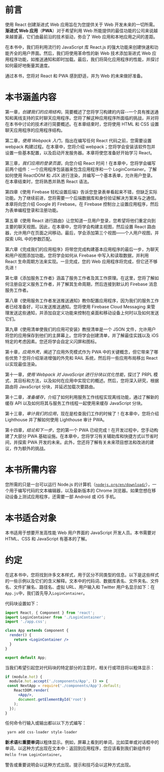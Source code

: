# 前言

使用 React 创建渐进式 Web 应用旨在为您提供关于 Web 开发未来的一切所需。**渐进式 Web 应用**（**PWA**）对于希望利用 Web 所能提供的最佳功能的公司来说越来越普遍，它们由最前沿的技术驱动，弥合了 Web 应用和本地应用之间的差距。

在本书中，我们将利用流行的 JavaScript 库 React.js 的强大功能来创建快速和功能齐全的用户界面。然后，我们将使用革命性的新 Web 技术添加渐进式 Web 应用程序功能，如推送通知和即时加载。最后，我们将简化应用程序的性能，并探讨如何最好地衡量其速度。

通过本书，您将对 React 和 PWA 感到舒适，并为 Web 的未来做好准备。

# 本书涵盖内容

第一章，*创建我们的应用结构*，简要概述了您将学习构建的内容--一个具有推送通知和离线支持的实时聊天应用程序。您将了解这种应用程序所面临的挑战，并对将在本书中讨论的技术进行简要概述。在本章结束时，您将使用 HTML 和 CSS 设置聊天应用程序的应用程序结构。

第二章，*使用 Webpack 入门*，指出在编写任何 React 代码之前，您需要设置 webpack 构建过程。在本章中，您将介绍 webpack；您将学会安装该软件包并设置一些基本配置，以及启动开发服务器。本章将使您准备好开始学习 React。

第三章，*我们应用的登录页面*，向您介绍 React 时间！在本章中，您将学会编写前两个组件：一个应用程序包装器来包含应用程序和一个 LoginContainer。了解如何使用 ReactDOM 和 JSX 进行渲染，并编写一个基本表单，允许用户登录。在本章结束时，您将熟悉并熟悉 React 语法。

第四章《使用 Firebase 轻松设置后端》告诉您登录表单看起来不错，但缺乏实际功能。为了继续前进，您将需要一个后端数据库和身份验证解决方案来与之通信。本章将向您介绍 Google 的 Firebase。在 Firebase 控制台上设置应用程序，然后为表单编程登录和注册功能。

第五章《使用 React 进行路由》让您知道一旦用户登录，您希望将他们重定向到主要的聊天视图。因此，在本章中，您将学会构建主视图，然后设置 React 路由器，允许用户在页面之间移动。最后，学会添加第三个视图——个人用户视图，并探索 URL 中的参数匹配。

第六章《完成我们的应用程序》将带您完成构建基本应用程序的最后一步，为聊天和用户视图添加功能。您将学会如何从 Firebase 中写入和读取数据，并利用 React 生命周期方法来实现。一旦完成，您的 Web 应用程序将完成，但它还不够先进！

第七章《添加服务工作者》涵盖了服务工作者及其工作原理。在这里，您将了解如何注册自定义服务工作者，并了解其生命周期，然后连接到默认的 Firebase 消息服务工作者。

第八章《使用服务工作者发送推送通知》教你配置应用程序，因为我们的服务工作者已经准备好，可以发送推送通知。您将使用 Firebase Cloud Messaging 来管理发送这些通知，并添加自定义功能来控制在桌面和移动设备上何时以及如何发送它们。

第九章《使用清单使我们的应用可安装》教授清单是一个 JSON 文件，允许用户将您的应用保存到他们的主屏幕上。您将学会创建清单，并了解最佳实践以及 iOS 特定的考虑因素。您还将学会自定义闪屏和图标。

第十章，*应用外壳*，阐述了应用外壳模式作为 PWA 中的关键概念，但它带来了哪些优势？您将介绍渐进增强的外壳和 RAIL 系统，然后将一些应用布局移出 React 以实现最佳渲染。

第十一章，*使用 Webpack 对 JavaScript 进行分块以优化性能*，探讨了 PRPL 模式、其目标和方法，以及如何在应用中实现它的概述。然后，您将深入研究，根据路由将 JavaScript 分块，并延迟加载次要路由。

第十二章，*准备缓存*，介绍了如何利用服务工作线程实现离线功能，通过了解新的缓存 API 以及如何将其与服务工作线程一起使用来缓存 JavaScript 分块。

第十三章，*审计我们的应用*，现在是检查我们工作的时候了！在本章中，您将介绍 Lighthouse 并了解如何使用 Lighthouse 审计 PWA。

第十四章，*结论和下一步*，您的第一个 PWA 已经完成！在开发过程中，您手动构建了大部分 PWA 基础设施。在本章中，您将学习有关辅助库和快捷方式以节省时间，并探索 PWA 开发的未来。此外，您还将了解有关未来项目想法和改进的建议，作为额外的挑战。

# 本书所需内容

您所需的只是一台可以运行 Node.js 的计算机（[`nodejs.org/en/download/`](https://nodejs.org/en/download/)），一个用于编写代码的文本编辑器，以及最新版本的 Chrome 浏览器。如果您想在移动设备上测试应用程序，还需要一部 Android 或 iOS 手机。

# 本书适合对象

本书适用于想要开发高性能 Web 用户界面的 JavaScript 开发人员。本书需要对 HTML、CSS 和 JavaScript 有基本的了解。

# 约定

在这本书中，您将找到许多文本样式，用于区分不同类型的信息。以下是这些样式的一些示例以及它们的含义解释。文本中的代码词、数据库表名、文件夹名、文件名、文件扩展名、路径名、虚拟 URL、用户输入和 Twitter 用户名显示如下：在`App.js`中，我们首先导入`LoginContainer`。

代码块设置如下：

```jsx
import React, { Component } from 'react';
import LoginContainer from './LoginContainer';
import './app.css';

class App extends Component {
  render() {
    return <LoginContainer />
  }
}

export default App;
```

当我们希望引起您对代码块的特定部分的注意时，相关行或项目将以粗体显示：

```jsx
if (module.hot) {
  module.hot.accept('./components/App', () => {
 const NextApp = require('./components/App').default;
    ReactDOM.render(
      <App/>,
      document.getElementById('root')
    );
  });
}
```

任何命令行输入或输出都以以下方式编写：

```jsx
 yarn add css-loader style-loader
```

**新术语**和**重要单词**以粗体显示。例如，屏幕上看到的单词，比如菜单或对话框中的单词，以这种方式出现在文本中：返回到应用程序，您应该看到我们新组件的`Hello from LoginContainer`。

警告或重要说明会以这种方式出现。提示和技巧会以这种方式出现。
